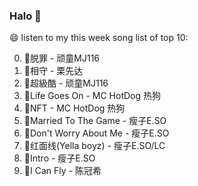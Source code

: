 

### Halo 👋

😄 listen to my this week song list of top 10:

0. 🌈脱罪 - 顽童MJ116
1. 🌈相守 - 栗先达
2. 🌈超級酷 - 顽童MJ116
3. 🌈Life Goes On - MC HotDog 热狗
4. 🌈NFT - MC HotDog 热狗
5. 🌈Married To The Game - 瘦子E.SO
6. 🌈Don't Worry About Me - 瘦子E.SO
7. 🌈红面线(Yella boyz) - 瘦子E.SO/LC
8. 🌈Intro - 瘦子E.SO
9. 🌈I Can Fly - 陈冠希

